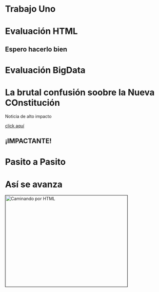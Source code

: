 # Trabajo Uno
<!DOCTYPE html>
<html lang= "es">
<head>
	<meta charset="utf-8">
	<meta name="viewport" content="width=device-width, initial-scale=1">
	<title>Evaluación BigData</title>
</head>
<body>
	<h1>Evaluación HTML</h1>
	<h2>Espero hacerlo bien</h2>
	<Div> 
		<h1>Evaluación BigData</h1>
		<Div>
			<h1>La brutal confusión soobre la Nueva COnstitución</h1>
			<p>Noticia de alto impacto</p>
			<a href="https://es-us.noticias.yahoo.com/desinformaci%C3%B3n-brutal-constituci%C3%B3n-propuesta-chile-113113978.html">click aquí</a>
			<h2>¡IMPACTANTE!</h2>
		</Div>
		<Div>
			<h1>Pasito a Pasito</h1>
		</Div>
	<Div>
		<h1>Así se avanza</h1>
		<img src="path\prueba.jpg" border="1" alt="Caminando por HTML" width="400" height="300"/>
</body>
</html>


